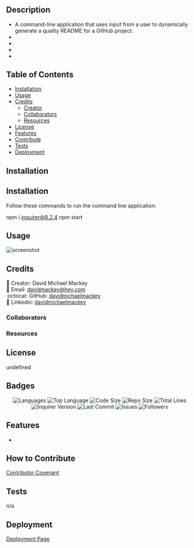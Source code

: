 # <Professional README Generator>

## Description

- A command-line application that uses input from a user to dynamically generate a quality README for a GitHub project.
- 
- 
- 
- 

## Table of Contents

- [Installation](#installation)
- [Usage](#usage)
- [Credits](#credits)
  - [Creator](#creator)
  - [Collaborators](#collaborators)
  - [Resources](#resources)
- [License](#license)
- [Features](#features)
- [Contribute](#contribute)
- [Tests](#tests)
- [Deployment](#deployment)

## Installation


## Installation
Follow these commands to run the command line application:  
    
  npm i inquirer@8.2.4
  npm start

## Usage

![screenshot](assets/images/.png)

## Credits

:bust_in_silhouette: Creator: David Michael Mackey
<br>
:email: Email: [davidmackey@hey.com](mailto:davidmackey@hey.com)
<br>
:octocat: GitHub: [davidmichaelmackey](https://github.com/davidmichaelmackey/)
<br>
:briefcase: Linkedin: [davidmichaelmackey](https://linkedin.com/in/davidmichaelmackey/)
<br>

### Collaborators

### Resources

## License

undefined

## Badges

<p align="center">
  <img src="https://img.shields.io/github/languages/count/davidmichaelmackey/professional-readme-generator?style=for-the-badge" alt="Languages" />
  <img src="https://img.shields.io/github/languages/top/davidmichaelmackey/professional-readme-generator?style=for-the-badge" alt="Top Language" />
  <img src="https://img.shields.io/github/languages/code-size/davidmichaelmackey/professional-readme-generator?style=for-the-badge" alt="Code Size" />
  <img src="https://img.shields.io/github/repo-size/davidmichaelmackey/professional-readme-generator?style=for-the-badge" alt="Repo Size" />   
  <img src="https://img.shields.io/tokei/lines/github/davidmichaelmackey/professional-readme-generator?style=for-the-badge" alt="Total Lines" />
  <img src="https://img.shields.io/github/package-json/dependency-version/davidmichaelmackey/professional-readme-generator/inquirer?style=for-the-badge" alt="Inquirer Version" />
  <img src="https://img.shields.io/github/last-commit/davidmichaelmackey/professional-readme-generator?style=for-the-badge" alt="Last Commit" />  
  <img src="https://img.shields.io/github/issues/davidmichaelmackey/professional-readme-generator?style=for-the-badge" alt="Issues" />  
  <img src="https://img.shields.io/github/followers/davidmichaelmackey?style=social" alt="Followers" />
</p>

## Features

- 

## How to Contribute

[Contributor Covenant](https://www.contributor-covenant.org/)

## Tests

n/a

## Deployment

[Deployment Page](https://davidmichaelmackey.github.io/professional-readme-generator)

  